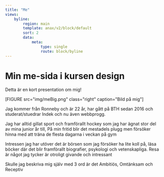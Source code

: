 ```yaml
---
title: "Me"
views:
    byline:
        region: main
        template: anax/v2/block/default
        sort: 2
        data:
            meta:
                type: single
                route: block/byline
---
```

Min me-sida i kursen design
=========================

Detta är en kort presentation om mig!

[FIGURE src="img/meBig.png" class="right" caption="Bild på mig"]

Jag kommer från Ronneby och är 22 år, har gått på BTH sedan 2016 och studerat/stuedrar Indek och nu även webbprogg.

Jag har alltid gillat sport och framförallt hockey som jag har ägnat stor del av mina junior år till, På min fritid blir det mestadels plugg men försöker hinna med att träna de flesta dagarna i veckan på gym

Intressen jag har utöver det är börsen som jag försöker ha lite koll på, läsa böcker där det blir framförallt biografier, psykologi och vetenskapliga. Resa är något jag tycker är otroligt givande och intressant

Skulle jag beskriva mig själv med 3 ord är det Ambitiös, Omtänksam och Receptiv

